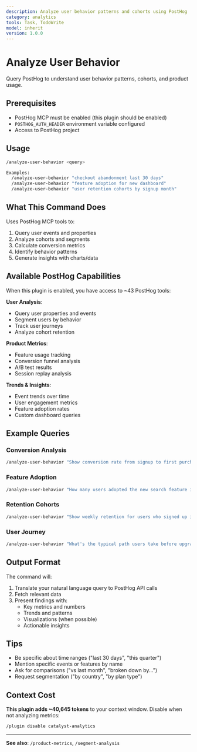 ```yaml
---
description: Analyze user behavior patterns and cohorts using PostHog
category: analytics
tools: Task, TodoWrite
model: inherit
version: 1.0.0
---
```


# Analyze User Behavior

Query PostHog to understand user behavior patterns, cohorts, and product usage.

## Prerequisites

- PostHog MCP must be enabled (this plugin should be enabled)
- `POSTHOG_AUTH_HEADER` environment variable configured
- Access to PostHog project

## Usage

```bash
/analyze-user-behavior <query>

Examples:
  /analyze-user-behavior "checkout abandonment last 30 days"
  /analyze-user-behavior "feature adoption for new dashboard"
  /analyze-user-behavior "user retention cohorts by signup month"
```

## What This Command Does

Uses PostHog MCP tools to:

1. Query user events and properties
2. Analyze cohorts and segments
3. Calculate conversion metrics
4. Identify behavior patterns
5. Generate insights with charts/data

## Available PostHog Capabilities

When this plugin is enabled, you have access to ~43 PostHog tools:

**User Analysis**:

- Query user properties and events
- Segment users by behavior
- Track user journeys
- Analyze cohort retention

**Product Metrics**:

- Feature usage tracking
- Conversion funnel analysis
- A/B test results
- Session replay analysis

**Trends & Insights**:

- Event trends over time
- User engagement metrics
- Feature adoption rates
- Custom dashboard queries

## Example Queries

### Conversion Analysis

```bash
/analyze-user-behavior "Show conversion rate from signup to first purchase, broken down by traffic source"
```

### Feature Adoption

```bash
/analyze-user-behavior "How many users adopted the new search feature in the last week?"
```

### Retention Cohorts

```bash
/analyze-user-behavior "Show weekly retention for users who signed up in December 2024"
```

### User Journey

```bash
/analyze-user-behavior "What's the typical path users take before upgrading to paid plan?"
```

## Output Format

The command will:

1. Translate your natural language query to PostHog API calls
2. Fetch relevant data
3. Present findings with:
   - Key metrics and numbers
   - Trends and patterns
   - Visualizations (when possible)
   - Actionable insights

## Tips

- Be specific about time ranges ("last 30 days", "this quarter")
- Mention specific events or features by name
- Ask for comparisons ("vs last month", "broken down by...")
- Request segmentation ("by country", "by plan type")

## Context Cost

**This plugin adds ~40,645 tokens** to your context window. Disable when not analyzing metrics:

```bash
/plugin disable catalyst-analytics
```

---

**See also**: `/product-metrics`, `/segment-analysis`
